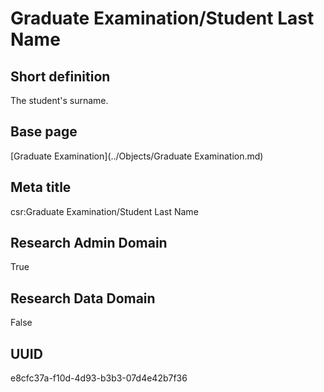 # Graduate Examination/Student Last Name
## Short definition
The student's surname.
## Base page
[Graduate Examination](../Objects/Graduate Examination.md)
## Meta title
csr:Graduate Examination/Student Last Name
## Research Admin Domain
True
## Research Data Domain
False
## UUID
e8cfc37a-f10d-4d93-b3b3-07d4e42b7f36
